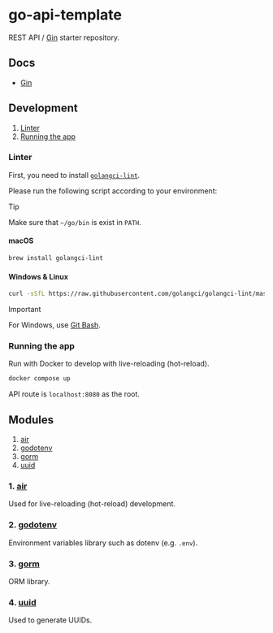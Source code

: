 # go-api-template

REST API / [Gin](https://github.com/gin-gonic/gin) starter repository.

## Docs

- [Gin](https://gin-gonic.com/docs)

## Development

1. [Linter](#linter)
2. [Running the app](#running-the-app)

### Linter

First, you need to install [`golangci-lint`](https://golangci-lint.run/).

Please run the following script according to your environment:

> [!TIP]
>
> Make sure that `~/go/bin` is exist in `PATH`.

#### macOS

```zsh
brew install golangci-lint
```

#### Windows & Linux

```bash
curl -sSfL https://raw.githubusercontent.com/golangci/golangci-lint/master/install.sh | sh -s -- -b "$(go env GOPATH)/bin" v1.60.3
```

> [!IMPORTANT]
>
> For Windows, use [Git Bash](https://git-scm.com/).

### Running the app

Run with Docker to develop with live-reloading (hot-reload).

```bash
docker compose up
```

API route is `localhost:8080` as the root.

## Modules

1. [air](#1-air)
2. [godotenv](#2-godotenv)
3. [gorm](#3-gorm)
4. [uuid](#4-uuid)

### 1. [air](https://github.com/air-verse/air)

Used for live-reloading (hot-reload) development.

### 2. [godotenv](https://github.com/joho/godotenv)

Environment variables library such as dotenv (e.g. `.env`).

### 3. [gorm](https://gorm.io/docs)

ORM library.

### 4. [uuid](https://github.com/google/uuid)

Used to generate UUIDs.
